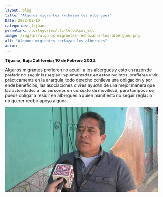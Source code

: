 ```yaml
---
layout: blog
title: "Algunos migrantes rechazan los albergues"
Date: 2022-02-10
categories: tijuana
permalink: /:categories/:title:output_ext
image: /img/cnr/algunos-migrantes-rechazan-a-los-albergues.png
alt: "Algunos migrantes rechazan los albergues"
autor:
---
```


**Tijuana, Baja California; 10 de Febrero 2022.** 

Algunos migrantes prefieren no acudir a los albergues y esto en razón de preferir no seguir las reglas implementadas en estos recintos, prefieren vivir prácticamente en la anarquía, todo derecho conlleva una obligación y por ende beneficios, las asociaciones civiles ayudan de una mejor manera que las autoridades a las personas en contexto de movilidad, pero tampoco se puede obligar a residir en albergues a quien manifiesta no seguir reglas o no querer recibir apoyo alguno
 
<div id="carouselExampleSlidesOnly" class="carousel slide" data-ride="carousel">
  <div class="carousel-inner">
    <div class="carousel-item active">
       <img class="d-block w-100" src="/img/cnr/algunos-migrantes-rechazan-a-los-albergues.png" loading="lazy"  alt="Algunos migrantes rechazan los albergues">
    </div>
  </div>
</div>